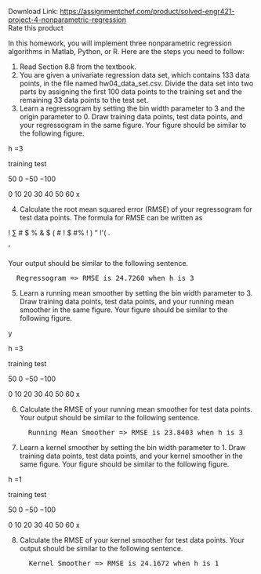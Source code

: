 Download Link: https://assignmentchef.com/product/solved-engr421-project-4-nonparametric-regression
<br>
<span class="kksr-muted">Rate this product</span>

In this homework, you will implement three nonparametric regression algorithms in Matlab, Python, or R. Here are the steps you need to follow:

<ol>

 <li>Read Section 8.8 from the textbook.</li>

 <li>You are given a univariate regression data set, which contains 133 data points, in the file named hw04_data_set.csv. Divide the data set into two parts by assigning the first 100 data points to the training set and the remaining 33 data points to the test set.</li>

 <li>Learn a regressogram by setting the bin width parameter to 3 and the origin parameter to 0. Draw training data points, test data points, and your regressogram in the same figure. Your figure should be similar to the following figure.</li>

</ol>

h =3

training test

50 0 −50 −100

0 10 20 30 40 50 60 x

4. Calculate the root mean squared error (RMSE) of your regressogram for test data points. The formula for RMSE can be written as

! ∑ # $ % &amp; $ ( # ! $ #% ! ) ” !'( .

‘$%&amp;$

Your output should be similar to the following sentence.

<pre>  Regressogram =&gt; RMSE is 24.7260 when h is 3</pre>

5. Learn a running mean smoother by setting the bin width parameter to 3. Draw training data points, test data points, and your running mean smoother in the same figure. Your figure should be similar to the following figure.

y

h =3

training test

50 0 −50 −100

0 10 20 30 40 50 60 x

<ol start="6">

 <li>Calculate the RMSE of your running mean smoother for test data points. Your output should be similar to the following sentence.<pre>  Running Mean Smoother =&gt; RMSE is 23.8403 when h is 3</pre></li>

 <li>Learn a kernel smoother by setting the bin width parameter to 1. Draw training data points, test data points, and your kernel smoother in the same figure. Your figure should be similar to the following figure.</li>

</ol>

h =1

training test

50 0 −50 −100

0 10 20 30 40 50 60 x

8. Calculate the RMSE of your kernel smoother for test data points. Your output should be similar to the following sentence.

<pre>     Kernel Smoother =&gt; RMSE is 24.1672 when h is 1</pre>